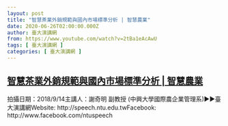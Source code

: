```yaml
---
layout: post
title: "智慧茶業外銷規範與國內市場標準分析 | 智慧農業"
date: 2020-06-26T02:00:00.000Z
author: 臺大演講網
from: https://www.youtube.com/watch?v=2tBa1eAcAwU
tags: [ 臺大演講網 ]
categories: [ 臺大演講網 ]
---
```

<!--1593136800000-->
[智慧茶業外銷規範與國內市場標準分析 | 智慧農業](https://www.youtube.com/watch?v=2tBa1eAcAwU)
------

<div>
拍攝日期：2018/9/14主講人：謝奇明 副教授 (中興大學國際農企業管理系)►►臺大演講網Website: http://speech.ntu.edu.twFacebook: http://www.facebook.com/ntuspeech
</div>
